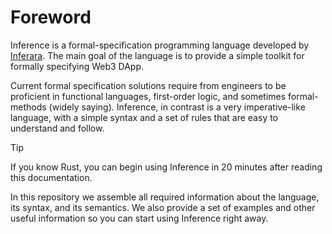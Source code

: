 # Foreword

Inference is a formal-specification programming language developed by [Inferara](https://inferara.com). The main goal of the language is to provide a simple toolkit for formally specifying Web3 DApp.

Current formal specification solutions require from engineers to be proficient in functional languages, first-order logic, and sometimes formal-methods (widely saying). Inference, in contrast is a very imperative-like language, with a simple syntax and a set of rules that are easy to understand and follow.

> [!TIP]
> If you know Rust, you can begin using Inference in 20 minutes after reading this documentation.

In this repository we assemble all required information about the language, its syntax, and its semantics. We also provide a set of examples and other useful information so you can start using Inference right away.
